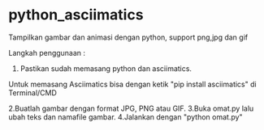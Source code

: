 # python_asciimatics
Tampilkan gambar dan animasi dengan python, support png,jpg dan gif

Langkah penggunaan :
1. Pastikan sudah memasang python dan asciimatics.

Untuk memasang Asciimatics bisa dengan ketik "pip install asciimatics" di Terminal/CMD

2.Buatlah gambar dengan format JPG, PNG atau GIF.
3.Buka omat.py lalu ubah teks dan namafile gambar.
4.Jalankan dengan "python omat.py"

